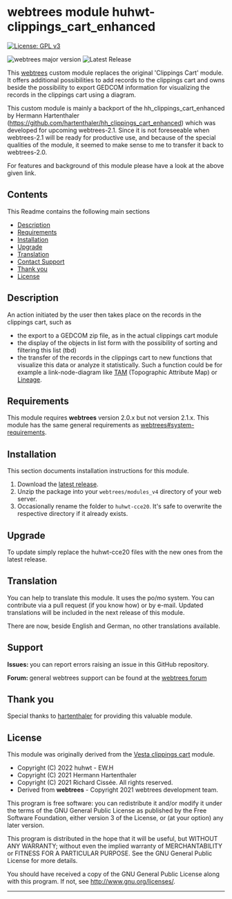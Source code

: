 
# webtrees module huhwt-clippings_cart_enhanced

[![License: GPL v3](https://img.shields.io/badge/License-GPL%20v3-blue.svg)](http://www.gnu.org/licenses/gpl-3.0)

![webtrees major version](https://img.shields.io/badge/webtrees-v2.0.x-green)
![Latest Release](https://img.shields.io/github/v/release/huhwt/huhwt-cce20)

This [webtrees](https://www.webtrees.net/) custom module replaces the original 'Clippings Cart' module.
It offers additional possibilities to add records to the clippings cart and owns beside the possibility
to export GEDCOM information for visualizing the records in the clippings cart using a diagram.

This custom module is mainly a backport of the hh_clippings_cart_enhanced by Hermann Hartenthaler
(https://github.com/hartenthaler/hh_clippings_cart_enhanced) which was developed for upcoming
webtrees-2.1. Since it is not foreseeable when webtrees-2.1 will be ready for productive use, 
and because of the special qualities of the module, it seemed to make sense to me to transfer it
back to webtrees-2.0.

For features and background of this module please have a look at the above given link.

## Contents
This Readme contains the following main sections

* [Description](#description)
* [Requirements](#requirements)
* [Installation](#installation)
* [Upgrade](#upgrade)
* [Translation](#translation)
* [Contact Support](#support)
* [Thank you](#thanks)
* [License](#license)

<a name="description"></a>
## Description

An action initiated by the user then takes place on the records in the clippings cart, such as
* the export to a GEDCOM zip file, as in the actual clippings cart module
* the display of the objects in list form with the possibility of sorting and filtering this list (tbd)
* the transfer of the records in the clippings cart to new functions that visualize this data or analyze it statistically.
Such a function could be for example a link-node-diagram like
[TAM](https://github.com/huhwt/huhwt-wttam) (Topographic Attribute Map) or [Lineage](https://github.com/huhwt/lineage).


<a name="requirements"></a>
## Requirements

This module requires **webtrees** version 2.0.x but not version 2.1.x.
This module has the same general requirements as [webtrees#system-requirements](https://github.com/fisharebest/webtrees#system-requirements).

<a name="installation"></a>
## Installation

This section documents installation instructions for this module.

1. Download the [latest release](https://github.com/huhwt/huhwt-cce20/releases/latest).
3. Unzip the package into your `webtrees/modules_v4` directory of your web server.
4. Occasionally rename the folder to `huhwt-cce20`. It's safe to overwrite the respective directory if it already exists.

<a name="upgrade"></a>
## Upgrade

To update simply replace the huhwt-cce20 files
with the new ones from the latest release.

<a name="translation"></a>
## Translation

You can help to translate this module.
It uses the po/mo system.
You can contribute via a pull request (if you know how) or by e-mail.
Updated translations will be included in the next release of this module.

There are now, beside English and German, no other translations available.

<a name="support"></a>
## Support

<span style="font-weight: bold;">Issues: </span>you can report errors raising an issue
in this GitHub repository.

<span style="font-weight: bold;">Forum: </span>general webtrees support can be found 
at the [webtrees forum](http://www.webtrees.net/)

<a name="thanks"></a>
## Thank you

Special thanks to [hartenthaler](https://github.com/hartenthaler/) for providing this valuable module.

<a name="license"></a>
## License

This module was originally derived from the [Vesta clippings cart](https://github.com/vesta-webtrees-2-custom-modules/vesta_clippings_cart) module.

* Copyright (C) 2022 huhwt - EW.H
* Copyright (C) 2021 Hermann Hartenthaler
* Copyright (C) 2021 Richard Cissée. All rights reserved.
* Derived from **webtrees** - Copyright 2021 webtrees development team.

This program is free software: you can redistribute it and/or modify
it under the terms of the GNU General Public License as published by
the Free Software Foundation, either version 3 of the License, or
(at your option) any later version.

This program is distributed in the hope that it will be useful,
but WITHOUT ANY WARRANTY; without even the implied warranty of
MERCHANTABILITY or FITNESS FOR A PARTICULAR PURPOSE. See the
GNU General Public License for more details.

You should have received a copy of the GNU General Public License
along with this program. If not, see <http://www.gnu.org/licenses/>.

* * *
